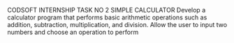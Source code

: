 CODSOFT INTERNSHIP
TASK NO 2 
SIMPLE CALCULATOR
Develop a calculator program that performs basic arithmetic
operations such as addition, subtraction, multiplication, and
division. Allow the user to input two numbers and choose an
operation to perform
